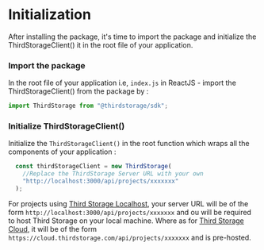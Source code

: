 # Initialization

After installing the package, it's time to import the package and initialize the ThirdStorageClient() it in the root file of your application.

### Import the package

In the root file of your application i.e, `index.js` in ReactJS - import the ThirdStorageClient() from the package by :

```js
import ThirdStorage from "@thirdstorage/sdk";
```

### Initialize ThirdStorageClient()

Initialize the `ThirdStorageClient()` in the root function which wraps all the components of your application :

```js
  const thirdStorageClient = new ThirdStorage(
    //Replace the ThirdStorage Server URL with your own
    "http://localhost:3000/api/projects/xxxxxxx"
  );
```

For projects using [Third Storage Localhost](https://thirdstorage.com/localhost), your server URL will be of the form `http://localhost:3000/api/projects/xxxxxxx` and ou will be required to host Third Storage on your local machine. Where as for [Third Storage Cloud](https://thirdstorage.com/cloud), it will be of the form `https://cloud.thirdstorage.com/api/projects/xxxxxxx` and is pre-hosted.